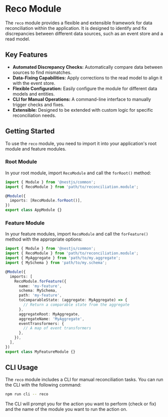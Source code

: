 # Reco Module

The `reco` module provides a flexible and extensible framework for data reconciliation within the application. It is designed to identify and fix discrepancies between different data sources, such as an event store and a read model.

## Key Features

- **Automated Discrepancy Checks:** Automatically compare data between sources to find mismatches.
- **Data-Fixing Capabilities:** Apply corrections to the read model to align it with the event store.
- **Flexible Configuration:** Easily configure the module for different data models and entities.
- **CLI for Manual Operations:** A command-line interface to manually trigger checks and fixes.
- **Extensible:** Designed to be extended with custom logic for specific reconciliation needs.

## Getting Started

To use the `reco` module, you need to import it into your application's root module and feature modules.

### Root Module

In your root module, import `RecoModule` and call the `forRoot()` method:

```typescript
import { Module } from '@nestjs/common';
import { RecoModule } from 'path/to/reconciliation.module';

@Module({
  imports: [RecoModule.forRoot()],
})
export class AppModule {}
```

### Feature Module

In your feature modules, import `RecoModule` and call the `forFeature()` method with the appropriate options:

```typescript
import { Module } from '@nestjs/common';
import { RecoModule } from 'path/to/reconciliation.module';
import { MyAggregate } from 'path/to/my.aggregate';
import { MySchema } from 'path/to/my.schema';

@Module({
  imports: [
    RecoModule.forFeature({
      name: 'my-feature',
      schema: MySchema,
      path: 'my-feature',
      toComparableState: (aggregate: MyAggregate) => {
        // Return a comparable state from the aggregate
      },
      aggregateRoot: MyAggregate,
      aggregateName: 'MyAggregate',
      eventTransformers: {
        // A map of event transformers
      },
    }),
  ],
})
export class MyFeatureModule {}
```

## CLI Usage

The `reco` module includes a CLI for manual reconciliation tasks. You can run the CLI with the following command:

```bash
npm run cli -- reco
```

The CLI will prompt you for the action you want to perform (check or fix) and the name of the module you want to run the action on.
